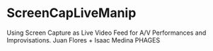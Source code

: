 # ScreenCapLiveManip
Using Screen Capture as Live Video Feed for A/V Performances and Improvisations.
Juan Flores + Isaac Medina 
PHAGES
